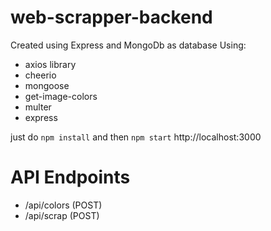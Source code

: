 # web-scrapper-backend

Created using Express and MongoDb as database
Using:
- axios library
- cheerio
- mongoose
- get-image-colors
- multer
- express

just do `npm install` and then `npm start`
http://localhost:3000


# API Endpoints
- /api/colors (POST)
- /api/scrap (POST)
